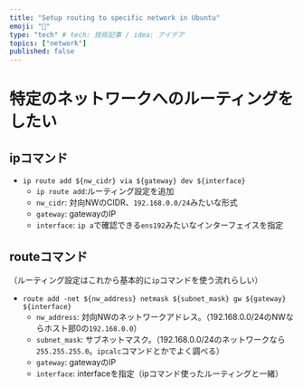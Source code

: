 ```yaml
---
title: "Setup routing to specific network in Ubuntu"
emoji: "🐡"
type: "tech" # tech: 技術記事 / idea: アイデア
topics: ["network"]
published: false
---
```


# 特定のネットワークへのルーティングをしたい

## ipコマンド
- `ip route add ${nw_cidr} via ${gateway} dev ${interface}`
  - `ip route add`:ルーティング設定を追加
  - `nw_cidr`: 対向NWのCIDR、`192.168.0.0/24`みたいな形式
  - `gateway`: gatewayのIP
  - `interface`: `ip a`で確認できる`ens192`みたいなインターフェイスを指定

## routeコマンド

（ルーティング設定はこれから基本的に`ip`コマンドを使う流れらしい）
- `route add -net ${nw_address} netmask ${subnet_mask} gw ${gateway} ${interface}`
  - `nw_address`: 対向NWのネットワークアドレス。（192.168.0.0/24のNWならホスト部0の`192.168.0.0`）
  - `subnet_mask`: サブネットマスク。（192.168.0.0/24のネットワークなら`255.255.255.0`。`ipcalc`コマンドとかでよく調べる）
  - `gateway`: gatewayのIP
  - `interface`: interfaceを指定（ipコマンド使ったルーティングと一緒）
